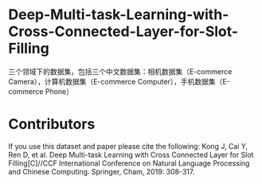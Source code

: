 # Deep-Multi-task-Learning-with-Cross-Connected-Layer-for-Slot-Filling
三个领域下的数据集，包括三个中文数据集：相机数据集（E-commerce Camera），计算机数据集（E-commerce Computer），手机数据集（E-commerce Phone）
# Contributors
If you use this dataset and paper please cite the following:
Kong J, Cai Y, Ren D, et al. Deep Multi-task Learning with Cross Connected Layer for Slot Filling[C]//CCF International Conference on Natural Language Processing and Chinese Computing. Springer, Cham, 2019: 308-317.
